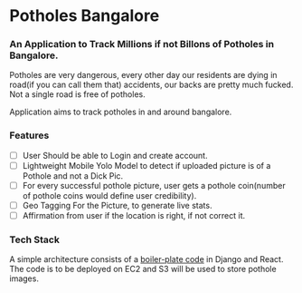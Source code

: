 # Potholes Bangalore

### An Application to Track Millions if not Billons of Potholes in Bangalore.

Potholes are very dangerous, every other day our residents are dying in 
road(if you can call them that) accidents, our backs are pretty much 
fucked. Not a single road is free of potholes.

Application aims to track potholes in and around bangalore.

### Features
- [ ] User Should be able to Login and create account.
- [ ] Lightweight Mobile Yolo Model to detect if uploaded picture is of a Pothole and not a Dick Pic.
- [ ] For every successful pothole picture, user gets a pothole coin(number of pothole coins would define user credibility).
- [ ] Geo Tagging For the Picture, to generate live stats.
- [ ] Affirmation from user if the location is right, if not correct it.

### Tech Stack
A simple architecture consists of a [boiler-plate code](https://github.com/vintasoftware/django-react-boilerplate) 
in Django and React. The code is to be deployed on EC2 and S3 will be used to
store pothole images.
